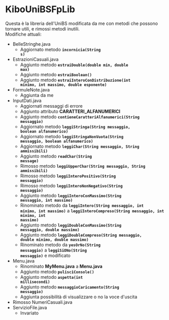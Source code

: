 # KiboUniBSFpLib

Questa è la libreria dell'UniBS modificata da me con metodi che possono tornare utili, e rimossi metodi inutili.<br>Modifiche attuali:

- BelleStringhe.java
  - Aggiornato metodo <code>**incornicia(String s)**</code>
- EstrazioniCasuali.java
  - Aggiunto metodo <code>**estraiDouble(double min, double max)**</code>
  - Aggiunto metodo <code>**estraiBoolean()**</code>
  - Aggiunto metodo <code>**estraiInteroConDistribuzione(int minimo, int massimo, double esponente)**</code>
- FormuleNote.java
  - Aggiunta da me
- InputDati.java
  - Aggiornati messaggi di errore
  - Aggiunto attributo **CARATTERI_ALFANUMERICI**
  - Aggiunto metodo <code>**contieneCaratteriAlfanumerici(String messaggio)**</code>
  - Aggiornato metodo <code>**leggiStringa(String messaggio, boolean alfanumerico)**</code>
  - Aggiornato metodo <code>**leggiStringaNonVuota(String messaggio, boolean alfanumerico)**</code>
  - Aggiornato metodo <code>**leggiChar(String messaggio, String ammissibili)**</code>
  - Aggiunto metodo <code>**readChar(String message)**</code>
  - Rimosso metodo <code>**leggiUpperChar(String messaggio, String ammissibili)**</code>
  - Rimosso metodo <code>**leggiInteroPositivo(String messaggio)**</code>
  - Rimosso metodo <code>**leggiInteroNonNegativo(String messaggio)**</code>
  - Aggiunto metodo <code>**leggiInteroConMassimo(String messaggio, int massimo)**</code>
  - Rinominato metodo da <code>**leggiIntero(String messaggio, int minimo, int massimo)**</code> a <code>**leggiInteroCompreso(String messaggio, int minimo, int massimo)**</code>
  - Aggiunto metodo <code>**leggiDoubleConMassimo(String messaggio, double massimo)**</code>
  - Aggiunto metodo <code>**leggiDoubleCompreso(String messaggio, double minimo, double massimo)**</code>
  - Rinominato metodo da <code>**yesOrNo(String messaggio)**</code> a <code>**leggiSiONo(String messaggio)**</code> e modificato
- Menu.java
  - Rinominato <strong>MyMenu.java</strong> a <strong>Menu.java</strong>
  - Aggiunto metodo <code>**pulisciConsole()**</code>
  - Aggiunto metodo <code>**aspetta(int millisecondi)**</code>
  - Aggiunto metodo <code>**messaggioCaricamento(String messaggio)**</code>
  - Aggiunta possibilità di visualizzare o no la voce d'uscita
- Rimosso NumeriCasuali.java
- ServizioFile.java
  - Invariato